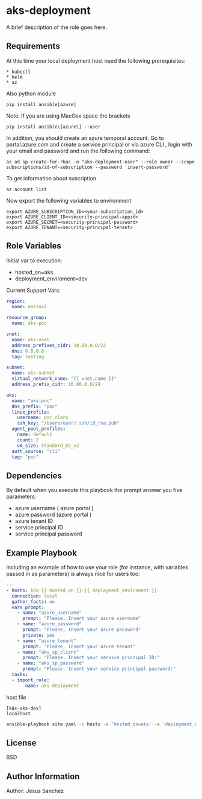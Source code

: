 aks-deployment
=========

A brief description of the role goes here.

Requirements
------------
At this time your local deployment host need the following prerequisites:

```
* kubectl
* helm
* az
```
Also python module
```
pip install ansible[azure]
```
Note: If you are using MacOsx space the brackets

```
pip install ansible\[azure\] --user
```

In addition, you should create an azure temporal account. Go to portal.azure.com and create a service principal or via azure CLI , login with your email and password and run the following command:

```
az ad sp create-for-rbac -n "aks-deployment-user" --role owner --scope subscriptions/id-of-subscription --password 'insert-password'
```
To get information about suscription
```
az account list
```

Now export the following variables to environment
```
export AZURE_SUBSCRIPTION_ID=<your-subscription_id>
export AZURE_CLIENT_ID=<security-principal-appid>
export AZURE_SECRET=<security-principal-password>
export AZURE_TENANT=<security-principal-tenant>
```

Role Variables
--------------
Initial var to execution:
* hosted_on=aks 
* deployment_enviroment=dev

Current Support Vars:
```yaml
region:
  name: eastus2

resource_group:
  name: aks-poc

vnet:
  name: aks-vnet
  address_prefixes_cidr: 10.80.0.0/22
  dns: 8.8.8.8
  tag: testing

subnet:
  name: aks-subnet
  virtual_network_name: "{{ vnet.name }}"
  address_prefix_cidr: 10.80.0.0/24

aks:
  name: "aks-poc"
  dns_prefix: "poc"
  linux_profile:
    username: poc_claro
    ssh_key: "/Users/user/.ssh/id_rsa.pub"
  agent_pool_profiles:
    name: default
    count: 2
    vm_size: Standard_D2_v2
  auth_source: "cli"
  tag: "poc"
```
Dependencies
------------

By default when you execute this playbook the prompt answer you five parameters:
* azure username ( azure portal )
* azure password (azure portal )
* azure tenant ID
* service principal ID
* service principal password

Example Playbook
----------------

Including an example of how to use your role (for instance, with variables passed in as parameters) is always nice for users too:
```yaml
---
- hosts: k8s-{{ hosted_on }}-{{ deployment_enviroment }}
  connection: local
  gather_facts: no
  vars_prompt:
    - name: "azure_username"
      prompt: "Please, Insert your azure username"
    - name: "azure_password"
      prompt: "Please, Insert your azure password"
      private: yes
    - name: "azure_tenant"
      prompt: "Please, Insert your azure tenant"
    - name: "aks_sp_client"
      prompt: "Please, Insert your service principal ID:"
    - name: "aks_sp_password"
      prompt: "Please, Insert your service principal password:"    
  tasks:
  - import_role:
       name: aks-deployment
```
host file

```
[k8s-aks-dev]
localhost
```

```bash
ansible-playbook site.yaml -i hosts -e 'hosted_on=aks' -e 'deployment_enviroment=dev'
```

License
-------

BSD

Author Information
------------------
Author: Jesus Sanchez
